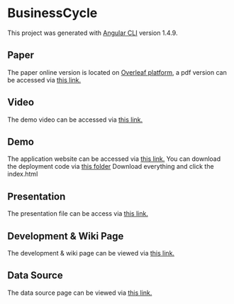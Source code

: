 # BusinessCycle

This project was generated with [Angular CLI](https://github.com/angular/angular-cli) version 1.4.9.

## Paper

The paper online version is located on [Overleaf platform](https://www.overleaf.com/12431930jpndjmjrvgbh), a pdf version can be accessed via [this link.](https://github.com/INF554Fall17/project-i2i/blob/master/paper/business-cycle.pdf)
## Video

The demo video can be accessed via [this link.](https://youtu.be/nMmFjM_RaqQ)

## Demo

The application website can be accessed via [this link.](http://www-scf.usc.edu/~chenglil/business_cycle/)
You can download the deployment code via [this folder](https://github.com/INF554Fall17/project-i2i/tree/master/dist_code)
Download everything and click the index.html
## Presentation

The presentation file can be access via [this link.](https://github.com/INF554Fall17/project-i2i/blob/master/Presentation/Presentation.pdf)

## Development & Wiki Page

The development & wiki page can be viewed via [this link.](https://github.com/INF554Fall17/project-i2i/wiki#welcome-to-the-project-i2i-wiki)

## Data Source

The data source page can be viewed via [this link.](https://github.com/INF554Fall17/project-i2i/wiki#data-source)


